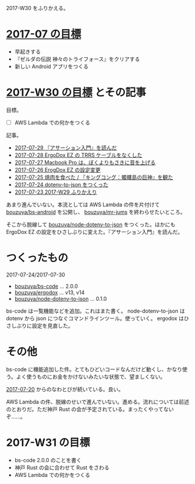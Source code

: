 2017-W30 をふりかえる。

# [2017-07 の目標][2017-06-30]

- 早起きする
- 『ゼルダの伝説 神々のトライフォース』をクリアする
- 新しい Android アプリをつくる

# [2017-W30 の目標][2017-07-23] とその記事

目標。

- [ ] AWS Lambda での何かをつくる

記事。

- [2017-07-29 『アサーション入門』を読んだ][2017-07-29]
- [2017-07-28 ErgoDox EZ の TRRS ケーブルをなくした][2017-07-28]
- [2017-07-27 Macbook Pro は、ぼくよりもさきに音を上げる][2017-07-27]
- [2017-07-26 ErogDox EZ の設定変更][2017-07-26]
- [2017-07-25 焼肉を食べた / 『キングコング：髑髏島の巨神』を観た][2017-07-25]
- [2017-07-24 dotenv-to-json をつくった][2017-07-24]
- [2017-07-23 2017-W29 ふりかえり][2017-07-23]

あまり進んでいない。本流としては AWS Lambda の件を片付けて [bouzuya/bs-android][] を公開し、 [bouzuya/mr-jums][] を終わらせたいところ。

そこから脱線して [bouzuya/node-dotenv-to-json][] をつくった。ほかにも ErgoDox EZ の設定をひさしぶりに変えた。『アサーション入門』を読んだ。

# つくったもの

2017-07-24/2017-07-30

- [bouzuya/bs-code][] ... 2.0.0
- [bouzuya/ergodox][] ... v13, v14
- [bouzuya/node-dotenv-to-json][] ... 0.1.0

bs-code は一覧機能などを追加。これはまた書く。 node-dotenv-to-json は dotenv から json につなぐコマンドラインツール。使っていく。 ergodox はひさしぶりに設定を見直した。

# その他

bs-code に機能追加した件。とてもひどいコードなんだけど動くし、かなり使う。よく使うものにお金をかけないみたいな状態で、望ましくない。

[2017-07-20][] からのなわとびが続いている。良い。

AWS Lambda の件、脱線のせいで進んでいない。進める。流れについては前述のとおりだ。ただ神戸 Rust の会が予定されている。まったくやってないぞ……。

# 2017-W31 の目標

- bs-code 2.0.0 のことを書く
- 神戸 Rust の会に合わせて Rust をさわる
- AWS Lambda での何かをつくる

[2017-06-30]: https://blog.bouzuya.net/2017/06/30/
[2017-07-20]: https://blog.bouzuya.net/2017/07/20/
[2017-07-23]: https://blog.bouzuya.net/2017/07/23/
[2017-07-24]: https://blog.bouzuya.net/2017/07/24/
[2017-07-25]: https://blog.bouzuya.net/2017/07/25/
[2017-07-26]: https://blog.bouzuya.net/2017/07/26/
[2017-07-27]: https://blog.bouzuya.net/2017/07/27/
[2017-07-28]: https://blog.bouzuya.net/2017/07/28/
[2017-07-29]: https://blog.bouzuya.net/2017/07/29/
[bouzuya/bs-android]: https://github.com/bouzuya/bs-android
[bouzuya/bs-code]: https://github.com/bouzuya/bs-code
[bouzuya/ergodox]: https://github.com/bouzuya/ergodox
[bouzuya/mr-jums]: https://github.com/bouzuya/mr-jums
[bouzuya/node-dotenv-to-json]: https://github.com/bouzuya/node-dotenv-to-json
